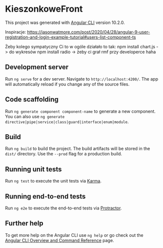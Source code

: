 # KieszonkoweFront

This project was generated with [Angular CLI](https://github.com/angular/angular-cli) version 10.2.0.

Inspiracje:
https://jasonwatmore.com/post/2020/04/28/angular-9-user-registration-and-login-example-tutorial#users-list-component-ts

Żeby kolego sympatyczny Ci to w ogóle działało to tak:
npm install chart.js -> do wykresów
npm install radio -> żeby ci grał rmf przy developerce haha


## Development server

Run `ng serve` for a dev server. Navigate to `http://localhost:4200/`. The app will automatically reload if you change any of the source files.

## Code scaffolding

Run `ng generate component component-name` to generate a new component. You can also use `ng generate directive|pipe|service|class|guard|interface|enum|module`.

## Build

Run `ng build` to build the project. The build artifacts will be stored in the `dist/` directory. Use the `--prod` flag for a production build.

## Running unit tests

Run `ng test` to execute the unit tests via [Karma](https://karma-runner.github.io).

## Running end-to-end tests

Run `ng e2e` to execute the end-to-end tests via [Protractor](http://www.protractortest.org/).

## Further help

To get more help on the Angular CLI use `ng help` or go check out the [Angular CLI Overview and Command Reference](https://angular.io/cli) page.
